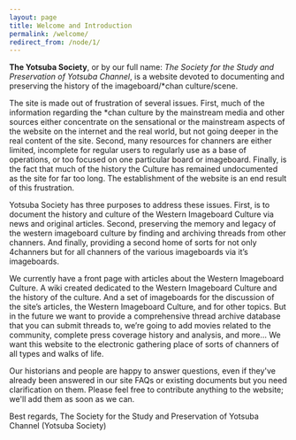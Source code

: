 ```yaml
---
layout: page
title: Welcome and Introduction
permalink: /welcome/
redirect_from: /node/1/
---
```


**The Yotsuba Society**, or by our full name: _The Society for the Study and Preservation of Yotsuba Channel_, is a website devoted to documenting and preserving the history of the imageboard/*chan culture/scene.

The site is made out of frustration of several issues. First, much of the information regarding the *chan culture by the mainstream media and other sources either concentrate on the sensational or the mainstream aspects of the website on the internet and the real world, but not going deeper in the real content of the site. Second, many resources for channers are either limited, incomplete for regular users to regularly use as a base of operations, or too focused on one particular board or imageboard. Finally, is the fact that much of the history the Culture has remained undocumented as the site for far too long. The establishment of the website is an end result of this frustration.

Yotsuba Society has three purposes to address these issues. First, is to document the history and culture of the Western Imageboard Culture via news and original articles. Second, preserving the memory and legacy of the western imageboard culture by finding and archiving threads from other channers. And finally, providing a second home of sorts for not only 4channers but for all channers of the various imageboards via it’s imageboards.

We currently have a front page with articles about the Western Imageboard Culture. A wiki created dedicated to the Western Imageboard Culture and the history of the culture. And a set of imageboards for the discussion of the site’s articles, the Western Imageboard Culture, and for other topics. But in the future we want to provide a comprehensive thread archive database that you can submit threads to, we’re going to add movies related to the community, complete press coverage history and analysis, and more... We want this website to the electronic gathering place of sorts of channers of all types and walks of life.

Our historians and people are happy to answer questions, even if they've already been answered in our site FAQs or existing documents but you need clarification on them. Please feel free to contribute anything to the website; we'll add them as soon as we can.

Best regards,
The Society for the Study and Preservation of Yotsuba Channel (Yotsuba Society)
